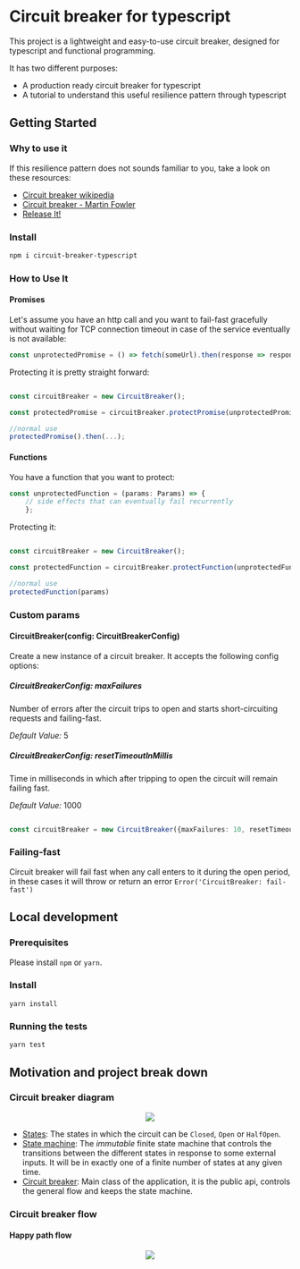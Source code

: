 # Circuit breaker for typescript

This project is a lightweight and easy-to-use circuit breaker, designed for typescript and functional programming.

It has two different purposes:
- A production ready circuit breaker for typescript
- A tutorial to understand this useful resilience pattern through typescript

## Getting Started

### Why to use it

If this resilience pattern does not sounds familiar to you, take a look on these resources:
- [Circuit breaker wikipedia](https://en.wikipedia.org/wiki/Circuit_breaker_design_pattern)
- [Circuit breaker - Martin Fowler](https://martinfowler.com/bliki/CircuitBreaker.html)
- [Release It!](https://pragprog.com/book/mnee2/release-it-second-edition)

### Install

```bash
npm i circuit-breaker-typescript
```

### How to Use It

#### Promises
Let's assume you have an http call and you want to fail-fast gracefully without waiting for TCP connection timeout in
 case of the service eventually is not available:
```typescript
const unprotectedPromise = () => fetch(someUrl).then(response => response.json());
```

Protecting it is pretty straight forward:
```typescript

const circuitBreaker = new CircuitBreaker();

const protectedPromise = circuitBreaker.protectPromise(unprotectedPromise);

//normal use
protectedPromise().then(...);
```

#### Functions
You have a function that you want to protect:
```typescript
const unprotectedFunction = (params: Params) => { 
    // side effects that can eventually fail recurrently 
    };
```

Protecting it:
```typescript

const circuitBreaker = new CircuitBreaker();

const protectedFunction = circuitBreaker.protectFunction(unprotectedFunction);

//normal use
protectedFunction(params)
```

### Custom params

#### CircuitBreaker(config: CircuitBreakerConfig)

Create a new instance of a circuit breaker. It accepts the following config options:

##### CircuitBreakerConfig: maxFailures

Number of errors after the circuit trips to open and starts short-circuiting requests and failing-fast.

*Default Value:* 5

##### CircuitBreakerConfig: resetTimeoutInMillis

Time in milliseconds in which after tripping to open the circuit will remain failing fast.

*Default Value:* 1000

```typescript

const circuitBreaker = new CircuitBreaker({maxFailures: 10, resetTimeoutInMillis: 10000});
````

### Failing-fast

Circuit breaker will fail fast when any call enters to it during the open period, in these cases it will throw or return
an error `Error('CircuitBreaker: fail-fast')`

## Local development

### Prerequisites

Please install `npm` or `yarn`.

### Install 

`yarn install`

### Running the tests

`yarn test`

## Motivation and project break down

### Circuit breaker diagram

<p align="center">
  <img src="misc/component-diagram.png">
</p>

- [States](src/state-machine/states.ts): The states in which the circuit can be `Closed`, `Open` or 
`HalfOpen`.
- [State machine](src/state-machine/state-machine.ts): The *immutable* finite state machine that controls the 
transitions between the different states in response to some external inputs. It will be in exactly one of a finite 
number of states at any given time. 
- [Circuit breaker](src/circuit-breaker.ts): Main class of the application, it is the public api, controls the general 
flow and keeps the state machine.

### Circuit breaker flow

#### Happy path flow 
<p align="center">
  <img src="misc/happy-path-flow.png">
</p>


